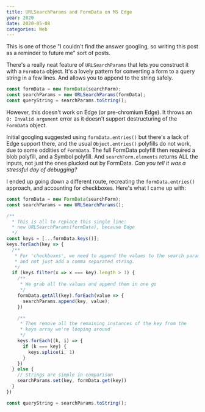 ```yaml
---
title: URLSearchParams and FormData on MS Edge
year: 2020
date: 2020-05-08
categories: Web
---
```


This is one of those "I couldn't find the answer googling, so writing this post as a reminder to future me" sort of posts.

There's a really neat feature of `URLSearchParams` that lets you construct it with a `FormData` object. It's a lovely pattern for converting a form to a query string in a few lines. And allows you to append to the string safely.

```js
const formData = new FormData(searchForm);
const searchParams = new URLSearchParams(formData);
const queryString = searchParams.toString();
```

However, this doesn't work on Edge (or pre-chromium Edge). It throws an `0: Invalid argument` error as it doesn't support destructuring of the `FormData` object.

Initial googling suggested using `formData.entries()` but there's a lack of Edge support there, and the usual `Object.entries()` polyfills do not work, due to some oddities of `FormData`. The full FormData polyfill then required a blob polyfill, and a Symbol polyfill. And `searchForm.elements` returns ALL the inputs, not just the ones plucked out by FormData. _Can you tell it was a stressful day of debugging?_

I ended up going down a different route, recreating the `formData.entries()` approach, and accounting for checkboxes. Here's what I came up with:

```js
const formData = new FormData(searchForm);
const searchParams = new URLSearchParams();

/**
  * This is all to replace this single line:
  * new URLSearchParams(formData), because Edge
  */
const keys = [...formData.keys()];
keys.forEach(key => {
  /**
   * For 'checkboxes', we need to append the values to the search params
   * and not just add a comma separated string.
   */
  if (keys.filter(x => x === key).length > 1) {
    /**
     * We grab all the values and append them in one go
     */
    formData.getAll(key).forEach(value => {
      searchParams.append(key, value);
    })

    /**
     * Then remove all the remaining instances of the key from the
     * keys array we're looping around
     */
    keys.forEach((k, i) => {
      if (k === key) {
        keys.splice(i, 1)
      }
    })
  } else {
    // Strings are simple in comparison
    searchParams.set(key, formData.get(key))
  }
})

const queryString = searchParams.toString();
```


